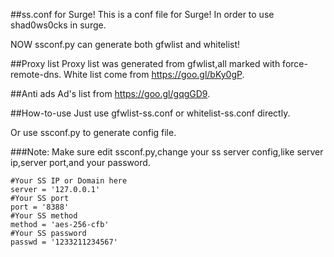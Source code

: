 ##ss.conf for Surge!
This is a conf file for Surge!
In order to use shad0ws0cks in surge.

NOW ssconf.py can generate both gfwlist and whitelist!

##Proxy list 
Proxy list was generated from gfwlist,all marked with force-remote-dns.
White list come from https://goo.gl/bKy0gP.

##Anti ads
Ad's list from https://goo.gl/gqgGD9.

##How-to-use
Just use gfwlist-ss.conf or whitelist-ss.conf directly.

Or use ssconf.py to generate config file.

###Note:
Make sure edit ssconf.py,change your ss server config,like server ip,server port,and your password.


    #Your SS IP or Domain here
    server = '127.0.0.1'
    #Your SS port
    port = '8388'
    #Your SS method
    method = 'aes-256-cfb'
    #Your SS password
    passwd = '1233211234567'
